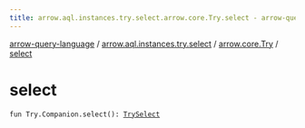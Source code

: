 ```yaml
---
title: arrow.aql.instances.try.select.arrow.core.Try.select - arrow-query-language
---
```


[arrow-query-language](../../index.html) / [arrow.aql.instances.try.select](../index.html) / [arrow.core.Try](index.html) / [select](./select.html)

# select

`fun Try.Companion.select(): `[`TrySelect`](../../arrow.aql.instances/-try-select/index.html)